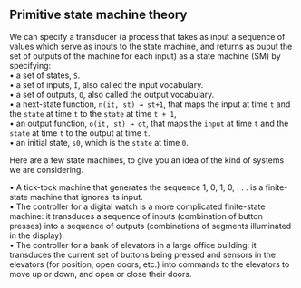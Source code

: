 ## Primitive state machine theory

We can specify a transducer (a process that takes as input a sequence of values which serve as inputs to the state machine, and returns as ouput the set of outputs of the machine for each input) as a state machine (SM) by specifying:  
• a set of states, `S`.  
• a set of inputs, `I`, also called the input vocabulary.  
• a set of outputs, `O`, also called the output vocabulary.  
• a next-state function, `n(it, st) → st+1`, that maps the input at time `t` and the `state` at time `t` to the `state` at time `t + 1`,  
• an output function, `o(it, st) → ot`, that maps the `input` at time `t` and the `state` at time `t` to the output at time `t`.  
• an initial state, `s0`, which is the `state` at time `0`.  

Here are a few state machines, to give you an idea of the kind of systems we are considering.

• A tick-tock machine that generates the sequence 1, 0, 1, 0, . . . is a finite-state machine that ignores its input.  
• The controller for a digital watch is a more complicated finite-state machine: it transduces a sequence of inputs (combination of button presses) into a sequence of outputs (combinations of segments illuminated in the display).  
• The controller for a bank of elevators in a large office building: it transduces the current set of buttons being pressed and sensors in the elevators (for position, open doors, etc.) into commands to the elevators to move up or down, and open or close their doors. 

